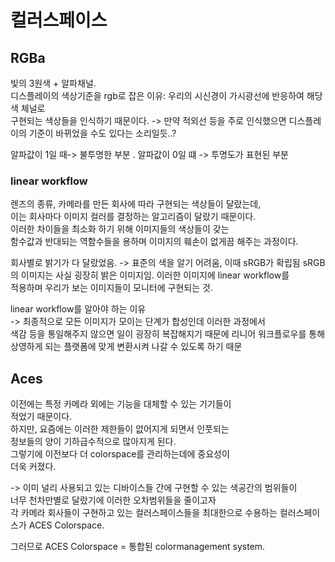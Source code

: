# 컬러스페이스   
## RGBa   
빛의 3원색 + 알파채널.   
디스플레이의 색상기준을 rgb로 잡은 이유: 우리의 시신경이 가시광선에 반응하여 해당 색 체널로   
구현되는 색상들을 인식하기 때문이다. 
   ->  만약 적외선 등을 주로 인식했으면 디스플레이의 기준이 바뀌었을 수도 있다는 소리일듯..?   
      
   알파값이 1일 때-> 불투명한 부분 . 알파값이 0일 떄 -> 투명도가 표현된 부분    
         
  ### linear workflow   
 렌즈의 종류, 카메라를 만든 회사에 따라 구현되는 색상들이 달랐는데,    
 이는 회사마다 이미지 컬러를 결정하는 알고리즘이 달랐기 때문이다.    
 이러한 차이들을 최소화 하기 위해 이미지들의 색상들이 갖는   
 함수값과 반대되는 역함수들을 용하며 이미지의 훼손이 없게끔 해주는 과정이다.   

회사별로 밝기가 다 달랐었음. -> 표준의 색을 알기 어려움, 이때 sRGB가 확립됨
sRGB의 이미지는 사실 굉장히 밝은 이미지임. 이러한 이미지에 linear workflow를   
적용하며 우리가 보는 이미지들이 모니터에 구현되는 것. 
   
 linear workflow를 알아야 하는 이유   
 -> 최종적으로 모든 이미지가 모이는 단계가 합성인데 이러한 과정에서   
 색감 등을 통일해주지 않으면 일이 굉장히 복잡해지기 때문에 리니어 워크플로우를 통해   
 상영하게 되는 플랫폼에 맞게 변환시켜 나갈 수 있도록 하기 때문   
 
## Aces     

이전에는 특정 카메라 외에는 기능을 대체할 수 있는 기기들이   
적었기 때문이다.    
하지만, 요즘에는 이러한 제한들이 없어지게 되면서 인풋되는  
정보들의 양이 기하급수적으로 많아지게 된다.   
그렇기에 이전보다 더  colorspace를 관리하는데에 중요성이    
더욱 커졌다.   
   
-> 이미 널리 사용되고 있는 디바이스들 간에 구현할 수 있는 색공간의 범위들이    
너무 천차만별로 달랐기에 이러한 오차범위들을 줄이고자   
각 카메라 회사들이 구현하고 있는 컬러스페이스들을 최대한으로 수용하는 컬러스페이스가
 ACES Colorspace.   
 
 그러므로 ACES Colorspace = 통합된 colormanagement system. 
